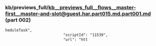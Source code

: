 ### kb/previews_full/kb__previews_full__flows__master-first__master-and-slot@guest.har.part015.md.part001.md (part 002)

```md
heduleTask",
                          "scriptId": "11539",
                          "url": "htt
```

```
